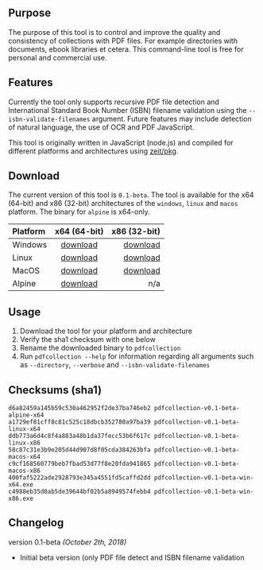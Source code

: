 ## Purpose
The purpose of this tool is to control and improve the quality and consistency of collections with PDF files. For example directories with documents, ebook libraries et cetera. This command-line tool is free for personal and commercial use.

## Features
Currently the tool only supports recursive PDF file detection and International Standard Book Number (ISBN) filename validation using the `--isbn-validate-filenames` argument. Future features may include detection of natural language, the use of OCR and PDF JavaScript.

This tool is originally written in JavaScript (node.js) and compiled for different platforms and architectures using [zeit/pkg](https://github.com/zeit/pkg).

## Download
The current version of this tool is `0.1-beta`. The tool is available for the x64 (64-bit) and x86 (32-bit)  architectures of the `windows`, `linux` and `macos` platform. The binary for `alpine` is x64-only.

Platform     | x64 (64-bit)  | x86 (32-bit)
:----------- |:-------------:| -----------:
Windows      | [download](/assets/downloads/pdf-collection/v0.1-beta/pdfcollection-v0.1-beta-win-x64.exe) | [download](/assets/downloads/pdf-collection/v0.1-beta/pdfcollection-v0.1-beta-win-x86.exe)
Linux        | [download](/assets/downloads/pdf-collection/v0.1-beta/pdfcollection-v0.1-beta-linux-x64) | [download](/assets/downloads/pdf-collection/v0.1-beta/pdfcollection-v0.1-beta-linux-x86)
MacOS        | [download](/assets/downloads/pdf-collection/v0.1-beta/pdfcollection-v0.1-beta-macos-x64) | [download](/assets/downloads/pdf-collection/v0.1-beta/pdfcollection-v0.1-beta-macos-x86)
Alpine       | [download](/assets/downloads/pdf-collection/v0.1-beta/pdfcollection-v0.1-beta-alpine-x64) | n/a

## Usage
1. Download the tool for your platform and architecture
2. Verify the sha1 checksum with one below
3. Rename the downloaded binary to `pdfcollection`
4. Run `pdfcollection --help` for information regarding all arguments such as `--directory`, `--verbose` and `--isbn-validate-filenames`

## Checksums (sha1)
    d6a82459a145b59c530a462952f2de37ba746eb2 pdfcollection-v0.1-beta-alpine-x64
    a1729ef81cff8c81c525c18dbcb352780a97ba39 pdfcollection-v0.1-beta-linux-x64
    ddb773a6d4c8f4a883a48b1da37fecc53b6f617c pdfcollection-v0.1-beta-linux-x86
    58c87c31e3b9e205d44d907d8f05cda384263bfa pdfcollection-v0.1-beta-macos-x64
    c9cf168560779beb7fbad53d77f8e20fda941865 pdfcollection-v0.1-beta-macos-x86
    400faf5222ade2928793e345a4551fd5caffd2dd pdfcollection-v0.1-beta-win-x64.exe
    c4988eb35d0ab5de39644bf02b5a8949574febb4 pdfcollection-v0.1-beta-win-x86.exe

## Changelog

version 0.1-beta *(October 2th, 2018)*

* Initial beta version (only PDF file detect and ISBN filename validation
